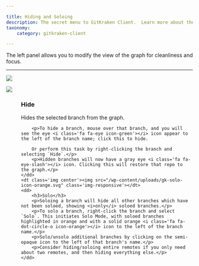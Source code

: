 ```yaml
---

title: Hiding and Soloing
description: The secret menu to GitKraken Client.  Learn more about the Command bar, Command Palette, and general tips for working faster.  Learn GitKraken Client's Advanced Interface!
taxonomy:
    category: gitkraken-client

---
```


The left panel allows you to modify the view of the graph for cleanliness and focus.
***


<img src="/wp-content/uploads/repositories/solo-hide.gif" class="img-bordered img-responsive center">

<dl class='horizontal'>
    <dt class='img center'><img src="/wp-content/uploads/gk-hide-icon-green.svg" class='img-responsive'></dt>
    <dd>
        <h3>Hide</h3>
        <p>Hides the selected branch from the graph.</p>

        <p>To hide a branch, mouse over that branch, and you will see the eye <i class='fa fa-eye icon-green'></i> icon appear to the left of the branch name; click this to hide.

        Or perform this task by right-clicking the branch and selecting `Hide`.</p>
        <p>Hidden branches will now have a gray eye <i class='fa fa-eye-slash'></i> icon. Clicking this will restore that repo to the graph.</p>
    </dd>
    <dt class='img center'><img src="/wp-content/uploads/gk-solo-icon-orange.svg" class='img-responsive'></dt>
    <dd>
        <h3>Solo</h3>
        <p>Soloing a branch will hide all other branches which have not been soloed, showing <i>only</i> soloed branches.</p>
        <p>To solo a branch, right-click the branch and select `Solo`. This initiates Solo Mode, with soloed branches highlighted in orange and with a solid orange <i class='fa fa-dot-circle-o icon-orange'></i> icon to the left of the branch name.</p>
        <p>Solo/unsolo additional branches by clicking on the semi-opaque icon to the left of that branch's name.</p>
        <p>Consider hiding/soloing entire remotes if you only need about two remotes, and then hiding everything else.</p>
    </dd>
</dl>
